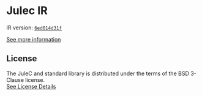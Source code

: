 # Julec IR

IR version: [`6ed014d31f`](https://github.com/julelang/jule/tree/6ed014d31fb4c4096fd0d0a9e4fdf0835f1718ed)

[See more information](https://manual.jule.dev/getting-started/install-from-source/compile-from-ir.html)

## License

The JuleC and standard library is distributed under the terms of the BSD 3-Clause license. \
[See License Details](./LICENSE)
